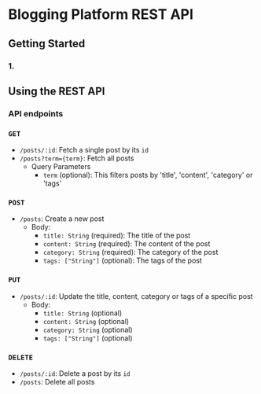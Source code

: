 # Blogging Platform REST API 
## Getting Started

### 1.

## Using the REST API

### API endpoints

### `GET`

- `/posts/:id`: Fetch a single post by its `id`
- `/posts?term={term}`: Fetch all posts
  - Query Parameters
    - `term` (optional): This filters posts by 'title', 'content', 'category' or 'tags'
  
### `POST`

- `/posts`: Create a new post
  - Body:
    - `title: String` (required): The title of the post
    - `content: String` (required): The content of the post
    - `category: String` (required): The category of the post
    - `tags: ["String"]` (optional): The tags of the post

### `PUT`

- `/posts/:id`: Update the title, content, category or tags of a specific post
  - Body:
    - `title: String` (optional)
    - `content: String` (optional)
    - `category: String` (optional)
    - `tags: ["String"]` (optional)

### `DELETE`

- `/posts/:id`: Delete a post by its `id`
- `/posts`: Delete all posts
